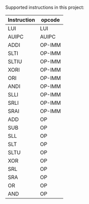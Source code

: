 Supported instructions in this project:

| Instruction | opcode  |
| ----------- | ------- | 
| LUI         | LUI     |
| AUIPC       | AUIPC   |
| ADDI        | OP-IMM  |
| SLTI        | OP-IMM  |
| SLTIU       | OP-IMM  |
| XORI        | OP-IMM  |
| ORI         | OP-IMM  |
| ANDI        | OP-IMM  |
| SLLI        | OP-IMM  |
| SRLI        | OP-IMM  |
| SRAI        | OP-IMM  |
| ADD         | OP      |
| SUB         | OP      |
| SLL         | OP      |
| SLT         | OP      |
| SLTU        | OP      |
| XOR         | OP      |
| SRL         | OP      |
| SRA         | OP      |
| OR          | OP      |
| AND         | OP      |